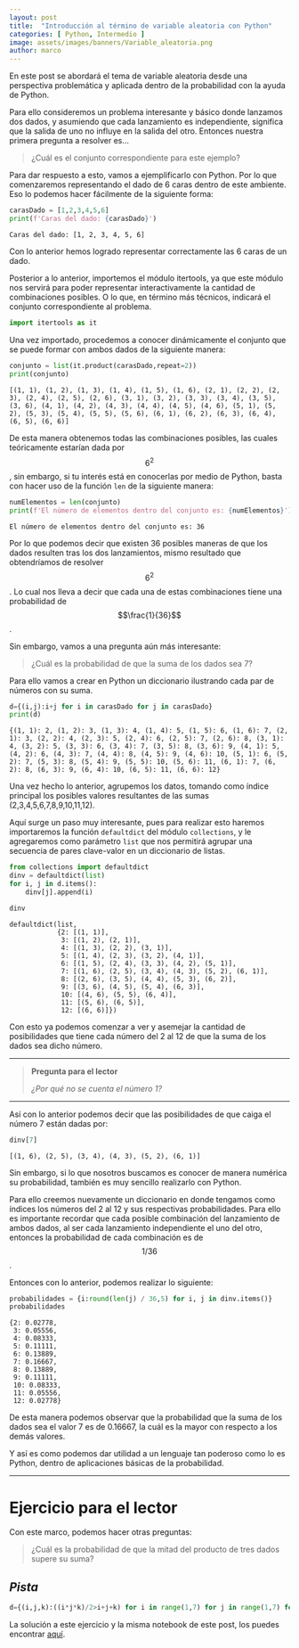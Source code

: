 ```yaml
---
layout: post
title:  "Introducción al término de variable aleatoria con Python"
categories: [ Python, Intermedio ]
image: assets/images/banners/Variable_aleatoria.png
author: marco
---
```


En este post se abordará el tema de variable aleatoria desde una perspectiva problemática y aplicada dentro de la probabilidad con la ayuda de Python. 

Para ello consideremos un problema interesante y básico donde lanzamos dos dados, y asumiendo que cada lanzamiento es independiente, significa que la salida de uno no influye en la salida del otro. Entonces nuestra primera pregunta a resolver es... 

> ¿Cuál es el conjunto correspondiente para este ejemplo?

Para dar respuesto a esto, vamos a ejemplificarlo con Python. Por lo que comenzaremos representando el dado de 6 caras dentro de este ambiente. Eso lo podemos hacer fácilmente de la siguiente forma:


```python
carasDado = [1,2,3,4,5,6]
print(f'Caras del dado: {carasDado}')
```

    Caras del dado: [1, 2, 3, 4, 5, 6]


Con lo anterior hemos logrado representar correctamente las 6 caras de un dado.   

Posterior a lo anterior, importemos el módulo itertools, ya que este módulo nos servirá para poder representar interactivamente la cantidad de combinaciones posibles. O lo que, en término más técnicos, indicará el conjunto correspondiente al problema. 


```python
import itertools as it
```

Una vez importado, procedemos a conocer dinámicamente el conjunto que se puede formar con ambos dados de la siguiente manera:


```python
conjunto = list(it.product(carasDado,repeat=2))
print(conjunto)
```

    [(1, 1), (1, 2), (1, 3), (1, 4), (1, 5), (1, 6), (2, 1), (2, 2), (2, 3), (2, 4), (2, 5), (2, 6), (3, 1), (3, 2), (3, 3), (3, 4), (3, 5), (3, 6), (4, 1), (4, 2), (4, 3), (4, 4), (4, 5), (4, 6), (5, 1), (5, 2), (5, 3), (5, 4), (5, 5), (5, 6), (6, 1), (6, 2), (6, 3), (6, 4), (6, 5), (6, 6)]


De esta manera obtenemos todas las combinaciones posibles, las cuales teóricamente estarían dada por $$6^2$$, sin embargo, si tu interés está en conocerlas por medio de Python, basta con hacer uso de la función `len` de la siguiente manera: 


```python
numElementos = len(conjunto)
print(f'El número de elementos dentro del conjunto es: {numElementos}')
```

    El número de elementos dentro del conjunto es: 36


Por lo que podemos decir que existen 36 posibles maneras de que los dados resulten tras los dos lanzamientos, mismo resultado que obtendríamos de resolver $$6^2$$. Lo cual nos lleva a decir que cada una de estas combinaciones tiene una probabilidad de $$\frac{1}{36}$$. 

Sin embargo, vamos a una pregunta aún más interesante:   

> ¿Cuál es la probabilidad de que la suma de los dados sea 7? 

Para ello vamos a crear en Python un diccionario ilustrando cada par de números con su suma. 


```python
d={(i,j):i+j for i in carasDado for j in carasDado}
print(d)
```

    {(1, 1): 2, (1, 2): 3, (1, 3): 4, (1, 4): 5, (1, 5): 6, (1, 6): 7, (2, 1): 3, (2, 2): 4, (2, 3): 5, (2, 4): 6, (2, 5): 7, (2, 6): 8, (3, 1): 4, (3, 2): 5, (3, 3): 6, (3, 4): 7, (3, 5): 8, (3, 6): 9, (4, 1): 5, (4, 2): 6, (4, 3): 7, (4, 4): 8, (4, 5): 9, (4, 6): 10, (5, 1): 6, (5, 2): 7, (5, 3): 8, (5, 4): 9, (5, 5): 10, (5, 6): 11, (6, 1): 7, (6, 2): 8, (6, 3): 9, (6, 4): 10, (6, 5): 11, (6, 6): 12}


Una vez hecho lo anterior, agrupemos los datos, tomando como índice principal los posibles valores resultantes de las sumas (2,3,4,5,6,7,8,9,10,11,12). 

Aquí surge un paso muy interesante, pues para realizar esto haremos importaremos la función `defaultdict` del módulo `collections`, y le agregaremos como parámetro `list` que nos permitirá agrupar una secuencia de pares clave-valor en un diccionario de listas. 


```python
from collections import defaultdict
dinv = defaultdict(list)
for i, j in d.items():
    dinv[j].append(i)

dinv
```




    defaultdict(list,
                {2: [(1, 1)],
                 3: [(1, 2), (2, 1)],
                 4: [(1, 3), (2, 2), (3, 1)],
                 5: [(1, 4), (2, 3), (3, 2), (4, 1)],
                 6: [(1, 5), (2, 4), (3, 3), (4, 2), (5, 1)],
                 7: [(1, 6), (2, 5), (3, 4), (4, 3), (5, 2), (6, 1)],
                 8: [(2, 6), (3, 5), (4, 4), (5, 3), (6, 2)],
                 9: [(3, 6), (4, 5), (5, 4), (6, 3)],
                 10: [(4, 6), (5, 5), (6, 4)],
                 11: [(5, 6), (6, 5)],
                 12: [(6, 6)]})



Con esto ya podemos comenzar a ver y asemejar la cantidad de posibilidades que tiene cada número del 2 al 12 de que la suma de los dados sea dicho número.

---
> **Pregunta para el lector**
>
> *¿Por qué no se cuenta el número 1?*
---

Así con lo anterior podemos decir que las posibilidades de que caiga el número 7 están dadas por:


```python
dinv[7]
```




    [(1, 6), (2, 5), (3, 4), (4, 3), (5, 2), (6, 1)]



Sin embargo, si lo que nosotros buscamos es conocer de manera numérica su probabilidad, también es muy sencillo realizarlo con Python. 

Para ello creemos nuevamente un diccionario en donde tengamos como índices los números del 2 al 12 y sus respectivas probabilidades. Para ello es importante recordar que cada posible combinación del lanzamiento de ambos dados, al ser cada lanzamiento independiente el uno del otro, entonces la probabilidad de cada combinación es de $$1 / 36$$. 

Entonces con lo anterior, podemos realizar lo siguiente: 


```python
probabilidades = {i:round(len(j) / 36,5) for i, j in dinv.items()}
probabilidades
```




    {2: 0.02778,
     3: 0.05556,
     4: 0.08333,
     5: 0.11111,
     6: 0.13889,
     7: 0.16667,
     8: 0.13889,
     9: 0.11111,
     10: 0.08333,
     11: 0.05556,
     12: 0.02778}



De esta manera podemos observar que la probabilidad que la suma de los dados sea el valor 7 es de 0.16667, la cuál es la mayor con respecto a los demás valores. 

Y así es como podemos dar utilidad a un lenguaje tan poderoso como lo es Python, dentro de aplicaciones básicas de la probabilidad. 

--- 

# Ejercicio para el lector 

Con este marco, podemos hacer otras preguntas: 

> ¿Cuál es la probabilidad de que la mitad del producto de tres dados supere su suma? 

## *Pista* 


```python
d={(i,j,k):((i*j*k)/2>i+j+k) for i in range(1,7) for j in range(1,7) for k in range(1,7)}
```

La solución a este ejercicio y la misma notebook de este post, los puedes encontrar [aquí](https://colab.research.google.com/drive/1pwbiPgQSHOKGmu2TPqhCA1q6n26FFCqI?usp=sharing).

